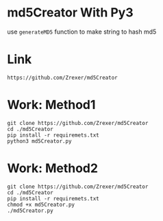 # md5Creator With Py3

use `generateMD5` function to make string to hash md5 

# Link

```
https://github.com/Zrexer/md5Creator
```

# Work: Method1
```
git clone https://github.com/Zrexer/md5Creator
cd ./md5Creator
pip install -r requiremets.txt
python3 md5Creator.py
```

# Work: Method2

```
git clone https://github.com/Zrexer/md5Creator
cd ./md5Creator
pip install -r requiremets.txt
chmod +x md5Creator.py
./md5Creator.py
```
